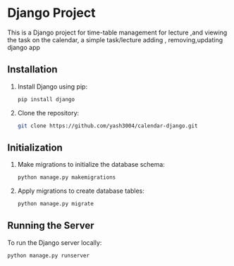 # Django Project

This is a Django project for time-table management for lecture ,and viewing the task on the calendar, a simple task/lecture adding , removing,updating django app

## Installation

1. Install Django using pip:
    ```bash
    pip install django
    ```

2. Clone the repository:
    ```bash
    git clone https://github.com/yash3004/calendar-django.git
    ```

## Initialization

1. Make migrations to initialize the database schema:
    ```bash
    python manage.py makemigrations
    ```

2. Apply migrations to create database tables:
    ```bash
    python manage.py migrate
    ```

## Running the Server

To run the Django server locally:

```bash
python manage.py runserver

